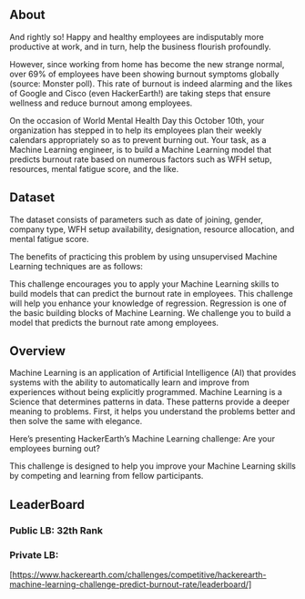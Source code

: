 ## About
And rightly so! Happy and healthy employees are indisputably more productive at work, and in turn, help the business flourish profoundly.

However, since working from home has become the new strange normal, over 69% of employees have been showing burnout symptoms globally (source: Monster poll). This rate of burnout is indeed alarming and the likes of Google and Cisco (even HackerEarth!) are taking steps that ensure wellness and reduce burnout among employees.

On the occasion of World Mental Health Day this October 10th, your organization has stepped in to help its employees plan their weekly calendars appropriately so as to prevent burning out. Your task, as a Machine Learning engineer, is to build a Machine Learning model that predicts burnout rate based on numerous factors such as WFH setup, resources, mental fatigue score, and the like.

## Dataset

The dataset consists of parameters such as date of joining, gender, company type, WFH setup availability, designation, resource allocation, and mental fatigue score.

The benefits of practicing this problem by using unsupervised Machine Learning techniques are as follows:

This challenge encourages you to apply your Machine Learning skills to build models that can predict the burnout rate in employees.
This challenge will help you enhance your knowledge of regression. Regression is one of the basic building blocks of Machine Learning.
We challenge you to build a model that predicts the burnout rate among employees.

## Overview

Machine Learning is an application of Artificial Intelligence (AI) that provides systems with the ability to automatically learn and improve from experiences without being explicitly programmed. Machine Learning is a Science that determines patterns in data. These patterns provide a deeper meaning to problems. First, it helps you understand the problems better and then solve the same with elegance.

Here’s presenting HackerEarth’s Machine Learning challenge: Are your employees burning out?

This challenge is designed to help you improve your Machine Learning skills by competing and learning from fellow participants.

## LeaderBoard
### Public LB: 32th Rank
### Private LB:
[https://www.hackerearth.com/challenges/competitive/hackerearth-machine-learning-challenge-predict-burnout-rate/leaderboard/]
